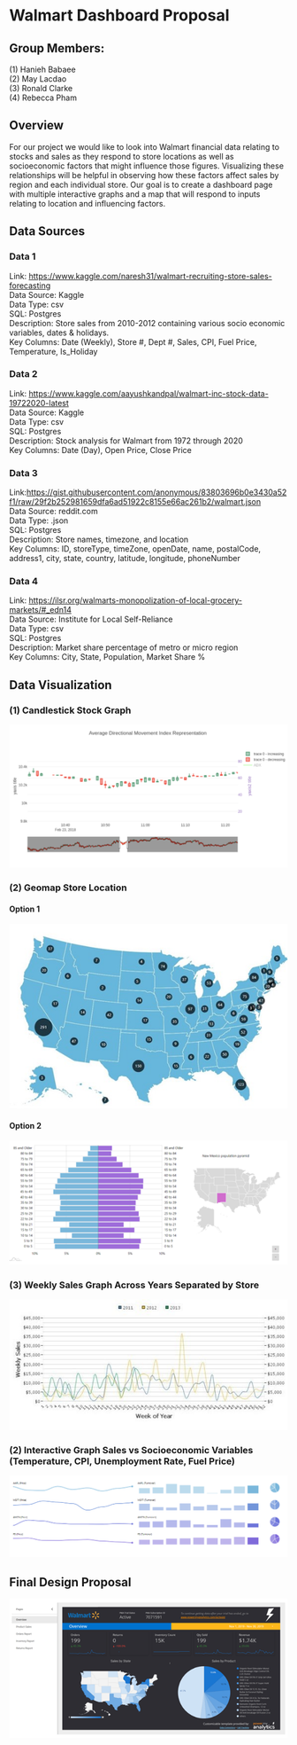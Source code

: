 # Walmart Dashboard Proposal
## Group Members: 
(1) Hanieh Babaee <br />
(2) May Lacdao <br />
(3) Ronald Clarke <br />
(4) Rebecca Pham <br />

## Overview
For our project we would like to look into Walmart financial data relating to stocks and sales as they respond to store locations as well as socioeconomic factors that might influence those figures. Visualizing these relationships will be helpful in observing how these factors affect sales by region and each individual store. Our goal is to create a dashboard page with multiple interactive graphs and a map that will respond to inputs relating to location and influencing factors.

## Data Sources
### Data 1
Link: https://www.kaggle.com/naresh31/walmart-recruiting-store-sales-forecasting  <br />
Data Source: Kaggle <br />
Data Type: csv <br />
SQL: Postgres <br />
Description: Store sales from 2010-2012 containing various socio economic variables, dates 
& holidays. <br />
Key Columns: Date (Weekly), Store #, Dept #, Sales, CPI, Fuel Price, Temperature, Is_Holiday <br />

### Data 2
Link: https://www.kaggle.com/aayushkandpal/walmart-inc-stock-data-19722020-latest <br />
Data Source: Kaggle <br />
Data Type: csv <br />
SQL: Postgres <br />
Description: Stock analysis for Walmart from 1972 through 2020 <br />
Key Columns: Date (Day), Open Price, Close Price <br />

### Data 3
Link:https://gist.githubusercontent.com/anonymous/83803696b0e3430a52f1/raw/29f2b252981659dfa6ad51922c8155e66ac261b2/walmart.json  <br />
Data Source: reddit.com <br />
Data Type: .json <br />
SQL: Postgres <br />
Description: Store names, timezone, and location <br />
Key Columns: ID, storeType, timeZone, openDate, name, postalCode, address1, city, state, country, latitude, longitude, phoneNumber  <br />

### Data 4
Link: https://ilsr.org/walmarts-monopolization-of-local-grocery-markets/#_edn14 <br />
Data Source: Institute for Local Self-Reliance <br />
Data Type: csv <br /> 
SQL: Postgres  <br />
Description: Market share percentage of metro or micro region <br />
Key Columns: City, State, Population, Market Share % <br />


## Data Visualization
### (1) Candlestick Stock Graph
![Candlestick Graph](images/Candlestick_Sample.PNG)

### (2) Geomap Store Location
#### Option 1
![Map Graph](images/Map_Sample.jpg)
#### Option 2
![Map Graph](images/Map2_Sample.PNG)

### (3) Weekly Sales Graph Across Years Separated by Store
![Map Graph](images/Sales_Sample.jpg)

### (2) Interactive Graph Sales vs Socioeconomic Variables (Temperature, CPI, Unemployment Rate, Fuel Price)
![Map Graph](images/Sales(2)_Sample.PNG)

## Final Design Proposal
![Dashboard Sample](images/Walmart_Sample.png)
